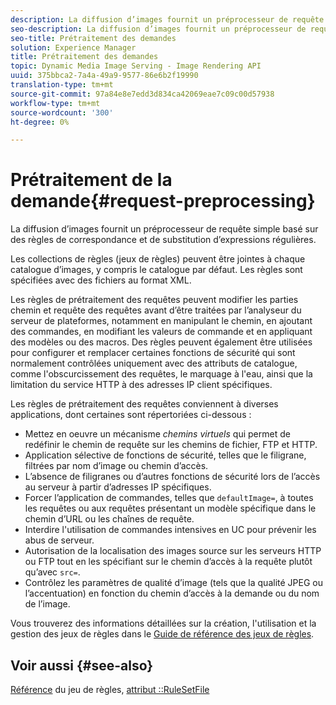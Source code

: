```yaml
---
description: La diffusion d’images fournit un préprocesseur de requête simple basé sur des règles de correspondance et de substitution d’expressions régulières.
seo-description: La diffusion d’images fournit un préprocesseur de requête simple basé sur des règles de correspondance et de substitution d’expressions régulières.
seo-title: Prétraitement des demandes
solution: Experience Manager
title: Prétraitement des demandes
topic: Dynamic Media Image Serving - Image Rendering API
uuid: 375bbca2-7a4a-49a9-9577-86e6b2f19990
translation-type: tm+mt
source-git-commit: 97a84e8e7edd3d834ca42069eae7c09c00d57938
workflow-type: tm+mt
source-wordcount: '300'
ht-degree: 0%

---
```



# Prétraitement de la demande{#request-preprocessing}

La diffusion d’images fournit un préprocesseur de requête simple basé sur des règles de correspondance et de substitution d’expressions régulières.

Les collections de règles (jeux de règles) peuvent être jointes à chaque catalogue d’images, y compris le catalogue par défaut. Les règles sont spécifiées avec des fichiers au format XML.

Les règles de prétraitement des requêtes peuvent modifier les parties chemin et requête des requêtes avant d’être traitées par l’analyseur du serveur de plateformes, notamment en manipulant le chemin, en ajoutant des commandes, en modifiant les valeurs de commande et en appliquant des modèles ou des macros. Des règles peuvent également être utilisées pour configurer et remplacer certaines fonctions de sécurité qui sont normalement contrôlées uniquement avec des attributs de catalogue, comme l&#39;obscurcissement des requêtes, le marquage à l&#39;eau, ainsi que la limitation du service HTTP à des adresses IP client spécifiques.

Les règles de prétraitement des requêtes conviennent à diverses applications, dont certaines sont répertoriées ci-dessous :

* Mettez en oeuvre un mécanisme *chemins virtuels* qui permet de redéfinir le chemin de requête sur les chemins de fichier, FTP et HTTP.
* Application sélective de fonctions de sécurité, telles que le filigrane, filtrées par nom d’image ou chemin d’accès.
* L’absence de filigranes ou d’autres fonctions de sécurité lors de l’accès au serveur à partir d’adresses IP spécifiques.
* Forcer l’application de commandes, telles que `defaultImage=`, à toutes les requêtes ou aux requêtes présentant un modèle spécifique dans le chemin d’URL ou les chaînes de requête.
* Interdire l&#39;utilisation de commandes intensives en UC pour prévenir les abus de serveur.
* Autorisation de la localisation des images source sur les serveurs HTTP ou FTP tout en les spécifiant sur le chemin d’accès à la requête plutôt qu’avec `src=`.
* Contrôlez les paramètres de qualité d’image (tels que la qualité JPEG ou l’accentuation) en fonction du chemin d’accès à la demande ou du nom de l’image.

Vous trouverez des informations détaillées sur la création, l&#39;utilisation et la gestion des jeux de règles dans le [Guide de référence des jeux de règles](../../../../../is-api/image-catalog/image-serving-api-ref/c-image-catalog-reference/c-rule-set-reference/c-rule-set-reference.md#concept-3e5058cf3507470b82cac638df23ea8e).

## Voir aussi {#see-also}

[Référence](../../../../../is-api/image-catalog/image-serving-api-ref/c-image-catalog-reference/c-rule-set-reference/c-rule-set-reference.md#concept-3e5058cf3507470b82cac638df23ea8e) du jeu de règles,  [attribut ::RuleSetFile](../../../../../is-api/image-catalog/image-serving-api-ref/c-image-catalog-reference/c-overview/c-file-formats/r-rule-set-files.md#reference-3e54cb5f4d74411a84889fed056ac093)
